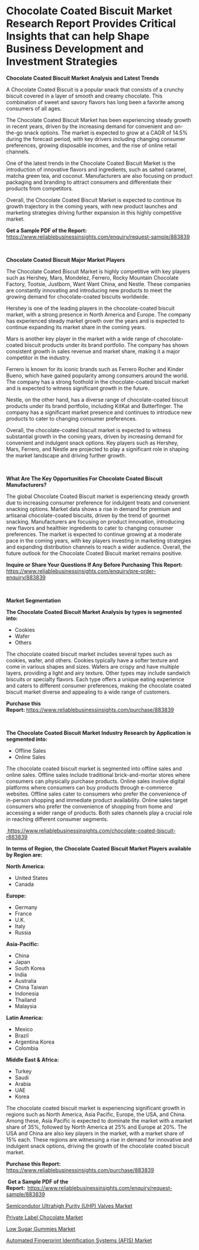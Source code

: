 <p><h1>Chocolate Coated Biscuit Market Research Report Provides Critical Insights that can help Shape Business Development and Investment Strategies</h1></p><p><strong>Chocolate Coated Biscuit Market Analysis and Latest Trends</strong></p>
<p><p>A Chocolate Coated Biscuit is a popular snack that consists of a crunchy biscuit covered in a layer of smooth and creamy chocolate. This combination of sweet and savory flavors has long been a favorite among consumers of all ages.</p><p>The Chocolate Coated Biscuit Market has been experiencing steady growth in recent years, driven by the increasing demand for convenient and on-the-go snack options. The market is expected to grow at a CAGR of 14.5% during the forecast period, with key drivers including changing consumer preferences, growing disposable incomes, and the rise of online retail channels.</p><p>One of the latest trends in the Chocolate Coated Biscuit Market is the introduction of innovative flavors and ingredients, such as salted caramel, matcha green tea, and coconut. Manufacturers are also focusing on product packaging and branding to attract consumers and differentiate their products from competitors.</p><p>Overall, the Chocolate Coated Biscuit Market is expected to continue its growth trajectory in the coming years, with new product launches and marketing strategies driving further expansion in this highly competitive market.</p></p>
<p><strong>Get a Sample PDF of the Report:&nbsp;</strong> <a href="https://www.reliablebusinessinsights.com/enquiry/request-sample/883839">https://www.reliablebusinessinsights.com/enquiry/request-sample/883839</a></p>
<p>&nbsp;</p>
<p><strong>Chocolate Coated Biscuit Major Market Players</strong></p>
<p><p>The Chocolate Coated Biscuit Market is highly competitive with key players such as Hershey, Mars, Mondelez, Ferrero, Rocky Mountain Chocolate Factory, Tootsie, Justborn, Want Want China, and Nestle. These companies are constantly innovating and introducing new products to meet the growing demand for chocolate-coated biscuits worldwide.</p><p>Hershey is one of the leading players in the chocolate-coated biscuit market, with a strong presence in North America and Europe. The company has experienced steady market growth over the years and is expected to continue expanding its market share in the coming years.</p><p>Mars is another key player in the market with a wide range of chocolate-coated biscuit products under its brand portfolio. The company has shown consistent growth in sales revenue and market share, making it a major competitor in the industry.</p><p>Ferrero is known for its iconic brands such as Ferrero Rocher and Kinder Bueno, which have gained popularity among consumers around the world. The company has a strong foothold in the chocolate-coated biscuit market and is expected to witness significant growth in the future.</p><p>Nestle, on the other hand, has a diverse range of chocolate-coated biscuit products under its brand portfolio, including KitKat and Butterfinger. The company has a significant market presence and continues to introduce new products to cater to changing consumer preferences.</p><p>Overall, the chocolate-coated biscuit market is expected to witness substantial growth in the coming years, driven by increasing demand for convenient and indulgent snack options. Key players such as Hershey, Mars, Ferrero, and Nestle are projected to play a significant role in shaping the market landscape and driving further growth.</p></p>
<p>&nbsp;</p>
<p><strong>What Are The Key Opportunities For Chocolate Coated Biscuit Manufacturers?</strong></p>
<p><p>The global Chocolate Coated Biscuit market is experiencing steady growth due to increasing consumer preference for indulgent treats and convenient snacking options. Market data shows a rise in demand for premium and artisanal chocolate-coated biscuits, driven by the trend of gourmet snacking. Manufacturers are focusing on product innovation, introducing new flavors and healthier ingredients to cater to changing consumer preferences. The market is expected to continue growing at a moderate pace in the coming years, with key players investing in marketing strategies and expanding distribution channels to reach a wider audience. Overall, the future outlook for the Chocolate Coated Biscuit market remains positive.</p></p>
<p><strong>Inquire or Share Your Questions If Any Before Purchasing This Report:</strong> <a href="https://www.reliablebusinessinsights.com/enquiry/pre-order-enquiry/883839">https://www.reliablebusinessinsights.com/enquiry/pre-order-enquiry/883839</a></p>
<p>&nbsp;</p>
<p><strong>Market Segmentation</strong></p>
<p><strong>The Chocolate Coated Biscuit Market Analysis by types is segmented into:</strong></p>
<p><ul><li>Cookies</li><li>Wafer</li><li>Others</li></ul></p>
<p><p>The chocolate coated biscuit market includes several types such as cookies, wafer, and others. Cookies typically have a softer texture and come in various shapes and sizes. Wafers are crispy and have multiple layers, providing a light and airy texture. Other types may include sandwich biscuits or specialty flavors. Each type offers a unique eating experience and caters to different consumer preferences, making the chocolate coated biscuit market diverse and appealing to a wide range of customers.</p></p>
<p><strong>Purchase this Report:&nbsp;</strong><a href="https://www.reliablebusinessinsights.com/purchase/883839">https://www.reliablebusinessinsights.com/purchase/883839</a></p>
<p>&nbsp;</p>
<p><strong>The Chocolate Coated Biscuit Market Industry Research by Application is segmented into:</strong></p>
<p><ul><li>Offline Sales</li><li>Online Sales</li></ul></p>
<p><p>The chocolate coated biscuit market is segmented into offline sales and online sales. Offline sales include traditional brick-and-mortar stores where consumers can physically purchase products. Online sales involve digital platforms where consumers can buy products through e-commerce websites. Offline sales cater to consumers who prefer the convenience of in-person shopping and immediate product availability. Online sales target consumers who prefer the convenience of shopping from home and accessing a wider range of products. Both sales channels play a crucial role in reaching different consumer segments.</p></p>
<p><a href="https://www.reliablebusinessinsights.com/chocolate-coated-biscuit-r883839">&nbsp;https://www.reliablebusinessinsights.com/chocolate-coated-biscuit-r883839</a></p>
<p><strong>In terms of Region, the Chocolate Coated Biscuit Market Players available by Region are:</strong></p>
<p>
    <p> <strong> North America: </strong>
        <ul>
            <li>United States</li>
            <li>Canada</li>
        </ul>
        </p> 
    <p> <strong> Europe: </strong>
        <ul>
            <li>Germany</li>
            <li>France</li>
            <li>U.K.</li>
            <li>Italy</li>
            <li>Russia</li>
        </ul>
        </p> 
    <p> <strong> Asia-Pacific: </strong>
        <ul>
            <li>China</li>
            <li>Japan</li>
            <li>South Korea</li>
            <li>India</li>
            <li>Australia</li>
            <li>China Taiwan</li>
            <li>Indonesia</li>
            <li>Thailand</li>
            <li>Malaysia</li>
        </ul>
        </p> 
    <p> <strong> Latin America: </strong>
        <ul>
            <li>Mexico</li>
            <li>Brazil</li>
            <li>Argentina Korea</li>
            <li>Colombia</li>
        </ul>
        </p> 
    <p> <strong> Middle East & Africa: </strong>
        <ul>
            <li>Turkey</li>
            <li>Saudi</li>
            <li>Arabia</li>
            <li>UAE</li>
            <li>Korea</li>
        </ul>
    </p>
    </p>
<p><p>The chocolate coated biscuit market is experiencing significant growth in regions such as North America, Asia Pacific, Europe, the USA, and China. Among these, Asia Pacific is expected to dominate the market with a market share of 35%, followed by North America at 25% and Europe at 20%. The USA and China are also key players in the market, with a market share of 15% each. These regions are witnessing a rise in demand for innovative and indulgent snack options, driving the growth of the chocolate coated biscuit market.</p></p>
<p><strong>Purchase this Report: </strong><a href="https://www.reliablebusinessinsights.com/purchase/883839">https://www.reliablebusinessinsights.com/purchase/883839</a></p>
<p>&nbsp;<strong>Get a Sample PDF of the Report:&nbsp;&nbsp;</strong><a href="https://www.reliablebusinessinsights.com/enquiry/request-sample/883839">https://www.reliablebusinessinsights.com/enquiry/request-sample/883839</a></p>
<p><strong></strong></p>
<p><p><a href="https://github.com/mancsybtousav/Market-Research-Report-List-3/blob/main/semicondutor-ultrahigh-purity-uhp-valves-market.md">Semicondutor Ultrahigh Purity (UHP) Valves Market</a></p><p><a href="https://www.linkedin.com/pulse/private-label-chocolate-market-insight-trends-growth-forecasted-n9e4c">Private Label Chocolate Market</a></p><p><a href="https://www.linkedin.com/pulse/low-sugar-gummies-market-trends-forecast-competitive-analysis-hz1wc">Low Sugar Gummies Market</a></p><p><a href="https://github.com/josesg55/Market-Research-Report-List-3/blob/main/automated-fingerprint-identification-systems-afis-market.md">Automated Fingerprint Identification Systems (AFIS) Market</a></p></p>